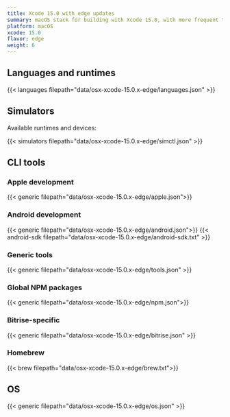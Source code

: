 ```yaml
---
title: Xcode 15.0 with edge updates
summary: macOS stack for building with Xcode 15.0, with more frequent tool updates
platform: macOS
xcode: 15.0
flavor: edge
weight: 6
---
```


## Languages and runtimes

{{< languages filepath="data/osx-xcode-15.0.x-edge/languages.json" >}}

## Simulators

Available runtimes and devices:

{{< simulators filepath="data/osx-xcode-15.0.x-edge/simctl.json" >}}

## CLI tools

### Apple development

{{< generic filepath="data/osx-xcode-15.0.x-edge/apple.json">}}

### Android development

{{< generic filepath="data/osx-xcode-15.0.x-edge/android.json">}}
{{< android-sdk filepath="data/osx-xcode-15.0.x-edge/android-sdk.txt" >}}

### Generic tools

{{< generic filepath="data/osx-xcode-15.0.x-edge/tools.json" >}}

### Global NPM packages

{{< generic filepath="data/osx-xcode-15.0.x-edge/npm.json">}}

### Bitrise-specific

{{< generic filepath="data/osx-xcode-15.0.x-edge/bitrise.json" >}}

### Homebrew

{{< brew filepath="data/osx-xcode-15.0.x-edge/brew.txt">}}

## OS

{{< generic filepath="data/osx-xcode-15.0.x-edge/os.json" >}}

